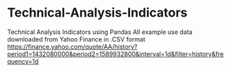 # Technical-Analysis-Indicators
 Technical Analysis Indicators using Pandas
 All example use data downloaded from Yahoo Finance in .CSV format
 https://finance.yahoo.com/quote/AA/history?period1=1432080000&period2=1589932800&interval=1d&filter=history&frequency=1d

